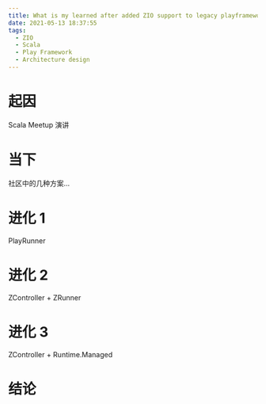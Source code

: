 ```yaml
---
title: What is my learned after added ZIO support to legacy playframework project
date: 2021-05-13 18:37:55
tags: 
  - ZIO
  - Scala
  - Play Framework
  - Architecture design
---
```


# 起因

Scala Meetup 演讲

# 当下

社区中的几种方案...

# 进化 1

PlayRunner

# 进化 2

ZController + ZRunner

# 进化 3

ZController + Runtime.Managed

# 结论


